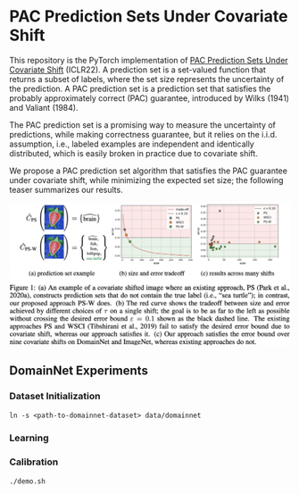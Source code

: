# PAC Prediction Sets Under Covariate Shift

This repository is the PyTorch implementation of 
[PAC Prediction Sets Under Covariate Shift](https://openreview.net/pdf?id=DhP9L8vIyLc) (ICLR22). 
A prediction set is a set-valued function that returns a subset of labels, where the set size represents the uncertainty of the prediction. 
A PAC prediction set is a prediction set that satisfies the probably approximately correct (PAC) guarantee, introduced by Wilks (1941) and Valiant (1984). 

The PAC prediction set is a promising way to measure the uncertainty of predictions, while making correctness guarantee, but 
it relies on the i.i.d. assumption, i.e., labeled examples are independent and identically distributed, which is easily broken in practice due to covariate shift. 

We propose a PAC prediction set algorithm that satisfies the PAC guarantee under covariate shift, while minimizing the expected set size; 
the following teaser summarizes our results.

![](.github/teaser.png)

## DomainNet Experiments

### Dataset Initialization
```
ln -s <path-to-domainnet-dataset> data/domainnet
```

### Learning

### Calibration
```
./demo.sh
```

